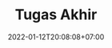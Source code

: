 ---
date: 2022-01-12T20:08:08+07:00
title: Tugas Akhir
description: Petunjuk dan dokumentasi penyusunan produk dan laporan karya tugas akhir prodistik
slug: tugas-akhir
---